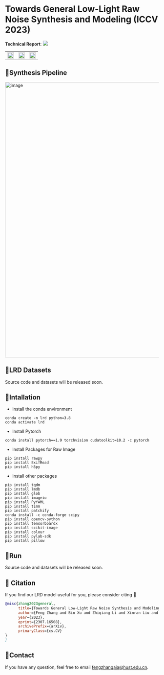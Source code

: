 # Towards General Low-Light Raw Noise Synthesis and Modeling (ICCV 2023)
**Technical Report**: [![](https://img.shields.io/badge/Report-arXiv:2307.16508-green)](https://arxiv.org/abs/2307.16508)

<table>
<tr>
<td ><center><img width="100%" alt="" src=./assets/bird-2.gif/></center></td>
<td ><center><img width="100%" alt="" src=./assets/basketball.gif/></center></td>
<td ><center><img width="100%" alt="" src=./assets/ants1.gif/></center></td>
</tr>
</table>


## :snake:Synthesis Pipeline
<img width="900" alt="image" src='./assets/framework1.png'>

## :open_file_folder:LRD Datasets
Source code and datasets will be released soon.

## :bookmark_tabs:Intallation
* Install the conda environment
```
conda create -n lrd python=3.8
conda activate lrd
```
* Install Pytorch
```commandline
conda install pytorch==1.9 torchvision cudatoolkit=10.2 -c pytorch
```
* Install Packages for Raw Image
```commandline
pip install rawpy
pip install ExifRead
pip install h5py
```
* Install other packages
```commandline
pip install tqdm
pip install lmdb
pip install glob
pip install imageio
pip install PyYAML
pip install timm
pip install patchify
conda install -c conda-forge scipy
pip install opencv-python
pip install tensorboardx
pip install scikit-image
pip install colour
pip install pylab-sdk
pip install pillow
```

## :car:Run
Source code and datasets will be released soon.

## :book: Citation
If you find our LRD model useful for you, please consider citing :mega:
```bibtex
@misc{zhang2023general,
      title={Towards General Low-Light Raw Noise Synthesis and Modeling}, 
      author={Feng Zhang and Bin Xu and Zhiqiang Li and Xinran Liu and Qingbo Lu and Changxin Gao and Nong Sang},
      year={2023},
      eprint={2307.16508},
      archivePrefix={arXiv},
      primaryClass={cs.CV}
}
}
```

## :email:Contact
If you have any question, feel free to email fengzhangaia@hust.edu.cn.
